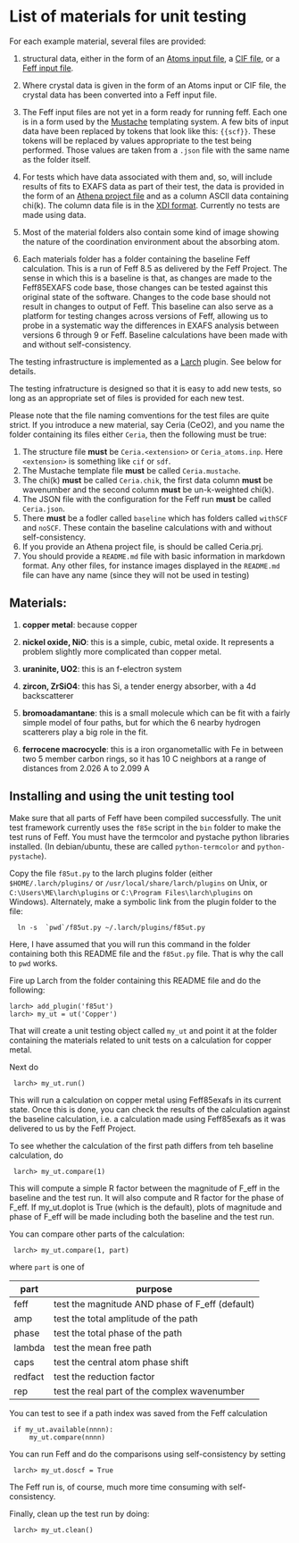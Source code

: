 List of materials for unit testing
==================================

For each example material, several files are provided:

 1. structural data, either in the form of an
    [Atoms input file](http://bruceravel.github.io/demeter/artug/feff/index.html#crystaldata),
    a [CIF file](http://www.iucr.org/resources/cif), or a
    [Feff input file](http://monalisa.phys.washington.edu/feff/wiki/static/f/e/f/FEFFinp_4993.html).

 2. Where crystal data is given in the form of an Atoms input or CIF
    file, the crystal data has been converted into a Feff input file.

 3. The Feff input files are not yet in a form ready for running feff.
    Each one is in a form used by the
    [Mustache](http://mustache.github.io/) templating system.  A few
    bits of input data have been replaced by tokens that look like
    this: `{{scf}}`.  These tokens will be replaced by values
    appropriate to the test being performed.  Those values are taken
    from a `.json` file with the same name as the folder itself.

 4. For tests which have data associated with them and, so, will
    include results of fits to EXAFS data as part of their test, the
    data is provided in the form of an
    [Athena project file](http://bruceravel.github.io/demeter/aug/output/project.html)
    and as a column ASCII data containing chi(k).  The column data
    file is in the
    [XDI format](https://github.com/XraySpectroscopy/XAS-Data-Interchange).
	Currently no tests are made using data.

 5. Most of the material folders also contain some kind of image
    showing the nature of the coordination environment about the absorbing atom.

 6. Each materials folder has a folder containing the baseline Feff
    calculation.  This is a run of Feff 8.5 as delivered by the Feff
    Project.  The sense in which this is a baseline is that, as
    changes are made to the Feff85EXAFS code base, those changes can
    be tested against this original state of the software.  Changes to
    the code base should not result in changes to output of Feff.
    This baseline can also serve as a platform for testing changes
    across versions of Feff, allowing us to probe in a systematic way
    the differences in EXAFS analysis between versions 6 through 9 or
    Feff.  Baseline calculations have been made with and without
    self-consistency.


The testing infrastructure is implemented as a
[Larch](https://github.com/xraypy/xraylarch) plugin.  See below for
details.

The testing infratructure is designed so that it is easy to add new
tests, so long as an appropriate set of files is provided for each new
test.

Please note that the file naming comventions for the test files are
quite strict.  If you introduce a new material, say Ceria (CeO2), and
you name the folder containing its files either `Ceria`, then the
following must be true:

1. The structure file **must** be `Ceria.<extension>` or
   `Ceria_atoms.inp`.  Here `<extension>` is something like `cif` or
   `sdf`.
2. The Mustache template file **must** be called `Ceria.mustache`.
3. The chi(k) **must** be called `Ceria.chik`, the first data column
   **must** be wavenumber and the second column **must** be
   un-k-weighted chi(k).
4. The JSON file with the configuration for the Feff run **must** be
   called `Ceria.json`.
5. There **must** be a fodler called `baseline` which has folders
   called `withSCF` and `noSCF`. These contain the baseline
   calculations with and without self-consistency.
6. If you provide an Athena project file, is should be called
   Ceria.prj.
7. You should provide a `README.md` file with basic information in
   markdown format.  Any other files, for instance images displayed in
   the `README.md` file can have any name (since they will not be used
   in testing)

## Materials:

1. **copper metal**: because copper

2. **nickel oxide, NiO**: this is a simple, cubic, metal oxide.  It
   represents a problem slightly more complicated than copper metal.

3. **uraninite, UO2**: this is an f-electron system

4. **zircon, ZrSiO4**: this has Si, a tender energy absorber, with a 4d backscatterer

5. **bromoadamantane**: this is a small molecule which can be fit with a
   fairly simple model of four paths, but for which the 6 nearby hydrogen
   scatterers play a big role in the fit.

6. **ferrocene macrocycle**: this is a iron organometallic with Fe in
   between two 5 member carbon rings, so it has 10 C neighbors at a range
   of distances from 2.026 A to 2.099 A

## Installing and using the unit testing tool

Make sure that all parts of Feff have been compiled successfully.  The
unit test framework currently uses the `f85e` script in the `bin`
folder to make the test runs of Feff.  You must have the termcolor and
pystache python libraries installed.  (In debian/ubuntu, these are
called `python-termcolor` and `python-pystache`).

Copy the file `f85ut.py` to the larch plugins folder (either
`$HOME/.larch/plugins/` or `/usr/local/share/larch/plugins` on Unix,
or `C:\Users\ME\larch\plugins` or `C:\Program Files\larch\plugins` on
Windows).  Alternately, make a symbolic link from the plugin folder to
the file:

      ln -s  `pwd`/f85ut.py ~/.larch/plugins/f85ut.py

Here, I have assumed that you will run this command in the folder
containing both this README file and the `f85ut.py` file.  That is why
the call to `pwd` works.

Fire up Larch from the folder containing this README file and do the
following:

    larch> add_plugin('f85ut')
    larch> my_ut = ut('Copper')

That will create a unit testing object called `my_ut` and point it at
the folder containing the materials related to unit tests on a
calculation for copper metal.

Next do

     larch> my_ut.run()

This will run a calculation on copper metal using Feff85exafs in its
current state.  Once this is done, you can check the results of the
calculation against the baseline calculation, i.e. a calculation made
using Feff85exafs as it was delivered to us by the Feff Project.

To see whether the calculation of the first path differs from teh
baseline calculation, do

     larch> my_ut.compare(1)

This will compute a simple R factor between the magnitude of F\_eff in
the baseline and the test run.  It will also compute and R factor for
the phase of F\_eff.  If my_ut.doplot is True (which is the default),
plots of magnitude and phase of F\_eff will be made including both the
baseline and the test run.

You can compare other parts of the calculation:

     larch> my_ut.compare(1, part)

where `part` is one of

part    | purpose
--------|------------------------------------------------
feff    | test the magnitude AND phase of F_eff (default)
amp     | test the total amplitude of the path
phase   | test the total phase of the path
lambda  | test the mean free path
caps    | test the central atom phase shift
redfact | test the reduction factor
rep     | test the real part of the complex wavenumber

You can test to see if a path index was saved from the Feff calculation

     if my_ut.available(nnnn):
         my_ut.compare(nnnn)

You can run Feff and do the comparisons using self-consistency by
setting

     larch> my_ut.doscf = True

The Feff run is, of course, much more time consuming with
self-consistency.

Finally, clean up the test run by doing:

     larch> my_ut.clean()

